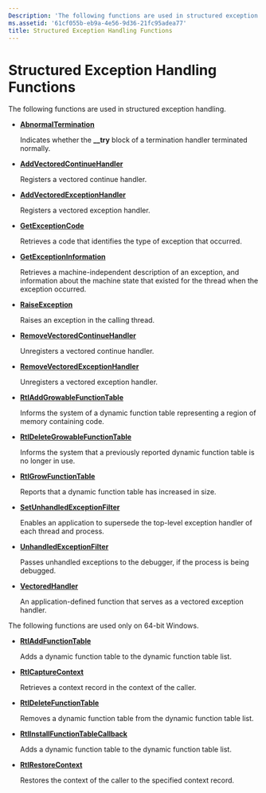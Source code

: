 ```yaml
---
Description: 'The following functions are used in structured exception handling.'
ms.assetid: '61cf055b-eb9a-4e56-9d36-21fc95adea77'
title: Structured Exception Handling Functions
---
```


# Structured Exception Handling Functions

The following functions are used in structured exception handling.

-   [**AbnormalTermination**](abnormaltermination.md)

    Indicates whether the **\_\_try** block of a termination handler terminated normally.

-   [**AddVectoredContinueHandler**](addvectoredcontinuehandler.md)

    Registers a vectored continue handler.

-   [**AddVectoredExceptionHandler**](addvectoredexceptionhandler.md)

    Registers a vectored exception handler.

-   [**GetExceptionCode**](getexceptioncode.md)

    Retrieves a code that identifies the type of exception that occurred.

-   [**GetExceptionInformation**](getexceptioninformation.md)

    Retrieves a machine-independent description of an exception, and information about the machine state that existed for the thread when the exception occurred.

-   [**RaiseException**](raiseexception.md)

    Raises an exception in the calling thread.

-   [**RemoveVectoredContinueHandler**](removevectoredcontinuehandler.md)

    Unregisters a vectored continue handler.

-   [**RemoveVectoredExceptionHandler**](removevectoredexceptionhandler.md)

    Unregisters a vectored exception handler.

-   [**RtlAddGrowableFunctionTable**](rtladdgrowablefunctiontable.md)

    Informs the system of a dynamic function table representing a region of memory containing code.

-   [**RtlDeleteGrowableFunctionTable**](rtldeletegrowablefunctiontable.md)

    Informs the system that a previously reported dynamic function table is no longer in use.

-   [**RtlGrowFunctionTable**](rtlgrowfunctiontable.md)

    Reports that a dynamic function table has increased in size.

-   [**SetUnhandledExceptionFilter**](setunhandledexceptionfilter.md)

    Enables an application to supersede the top-level exception handler of each thread and process.

-   [**UnhandledExceptionFilter**](unhandledexceptionfilter.md)

    Passes unhandled exceptions to the debugger, if the process is being debugged.

-   [**VectoredHandler**](vectoredhandler.md)

    An application-defined function that serves as a vectored exception handler.

The following functions are used only on 64-bit Windows.

-   [**RtlAddFunctionTable**](rtladdfunctiontable.md)

    Adds a dynamic function table to the dynamic function table list.

-   [**RtlCaptureContext**](rtlcapturecontext.md)

    Retrieves a context record in the context of the caller.

-   [**RtlDeleteFunctionTable**](rtldeletefunctiontable.md)

    Removes a dynamic function table from the dynamic function table list.

-   [**RtlInstallFunctionTableCallback**](rtlinstallfunctiontablecallback.md)

    Adds a dynamic function table to the dynamic function table list.

-   [**RtlRestoreContext**](rtlrestorecontext.md)

    Restores the context of the caller to the specified context record.

 

 



